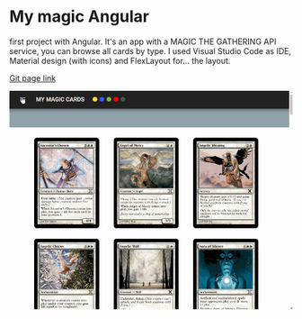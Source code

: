 # My magic Angular
first project with Angular. It's an app with a MAGIC THE GATHERING API service, 
you can browse all cards by type. 
I used Visual Studio Code as IDE, Material design (with icons) and FlexLayout for... the layout. 

[Git page link](https://socalloff.github.io/My-Magic-Angular/www/)

![My Magic gif](MyMagic.gif)

